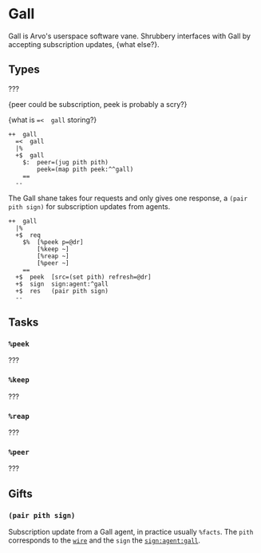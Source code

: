 # Gall

Gall is Arvo's userspace software vane. Shrubbery interfaces with Gall by accepting subscription updates, {what else?}.

## Types

???

{peer could be subscription, peek is probably a scry?}

{what is `=<  gall` storing?}

```
++  gall
  =<  gall
  |%
  +$  gall
    $:  peer=(jug pith pith)
        peek=(map pith peek:^^gall)
    ==
  --
```

The Gall shane takes four requests and only gives one response, a `(pair pith sign)` for subscription updates from agents.

```
++  gall
  |%
  +$  req
    $%  [%peek p=@dr]
        [%keep ~]
        [%reap ~]
        [%peer ~]
    ==
  +$  peek  [src=(set pith) refresh=@dr]
  +$  sign  sign:agent:^gall
  +$  res   (pair pith sign)
  --
```

## Tasks

### `%peek`

???

### `%keep`

???

### `%reap`

???

### `%peer`

???

## Gifts

### `(pair pith sign)`

Subscription update from a Gall agent, in practice usually `%facts`. The `pith` corresponds to the [`wire`](https://docs.urbit.org/courses/app-school/types#wire) and the `sign` the [`sign:agent:gall`](https://docs.urbit.org/system/kernel/gall/reference/data-types#signagent).
